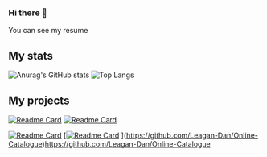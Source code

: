  ### Hi there 👋
You can see my resume 
## My stats
![Anurag's GitHub stats](https://github-readme-stats.vercel.app/api?username=Leagan-Dan&show_icons=true&theme=transparent) ![Top Langs](https://github-readme-stats.vercel.app/api/top-langs/?username=Leagan-Dan&layout=compact&show_icons=true&theme=transparent)
## My projects

[![Readme Card](https://github-readme-stats.vercel.app/api/pin/?username=andreitablan&repo=Actors-Guild-Awards-Visualizer&show_icons=true&theme=transparent)](https://github.com/andreitablan/Actors-Guild-Awards-Visualizer) [![Readme Card](https://github-readme-stats.vercel.app/api/pin/?username=andreitablan&repo=Graph-bot&show_icons=true&theme=transparent)](https://github.com/andreitablan/Graph-bot)

[![Readme Card](https://github-readme-stats.vercel.app/api/pin/?username=Rianer&repo=FII-IMR-ERFELETA&show_icons=true&theme=transparent)](https://github.com/Rianer/FII-IMR-ERFELETA) [[![Readme Card]([https://github-readme-stats.vercel.app/api/pin/?username=andreitablan&repo=Stable-marriage-problem&show_icons=true&theme=transparent)](https://github.com/andreitablan/Stable-marriage-problem](https://github.com/Leagan-Dan/Online-Catalogue)) 
](https://github.com/Leagan-Dan/Online-Catalogue)https://github.com/Leagan-Dan/Online-Catalogue
